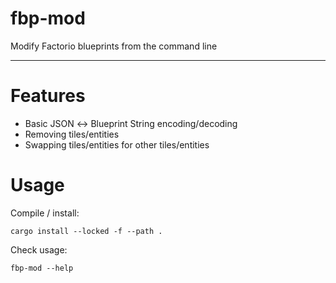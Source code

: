 # fbp-mod

Modify Factorio blueprints from the command line

---

# Features

- Basic JSON ↔ Blueprint String encoding/decoding
- Removing tiles/entities
- Swapping tiles/entities for other tiles/entities

# Usage

Compile / install:

```
cargo install --locked -f --path .
```

Check usage:

```
fbp-mod --help
```

